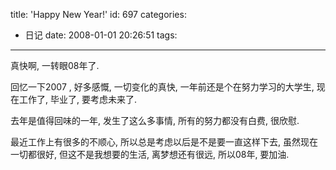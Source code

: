 title: 'Happy New Year!'
id: 697
categories:
  - 日记
date: 2008-01-01 20:26:51
tags:
---

真快啊, 一转眼08年了.

回忆一下2007 , 好多感慨, 一切变化的真快, 一年前还是个在努力学习的大学生, 现在工作了, 毕业了, 要考虑未来了.

去年是值得回味的一年, 发生了这么多事情, 所有的努力都没有白费, 很欣慰.

最近工作上有很多的不顺心, 所以总是考虑以后是不是要一直这样下去, 虽然现在一切都很好, 但这不是我想要的生活, 离梦想还有很远, 所以08年, 要加油.